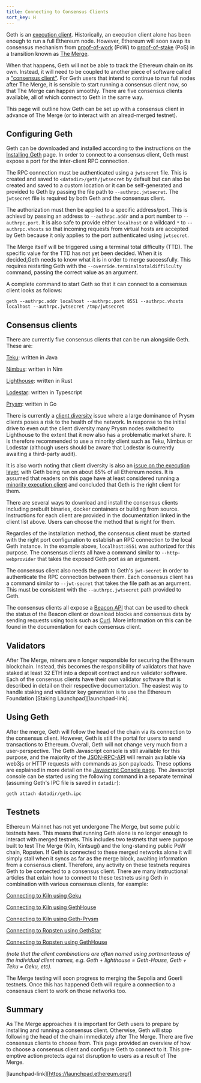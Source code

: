 ```yaml
---
title: Connecting to Consensus Clients
sort_key: H
---
```


Geth is an [execution client][ex-client-link]. Historically, an execution client alone has been enough to run a full Ethereum node.
However, Ethereum will soon swap its consensus mechanism from [proof-of-work][pow-link] (PoW) to 
[proof-of-stake][pos-link] (PoS) in a transition known as [The Merge](/docs/interface/merge). 

When that happens, Geth will not be able to track the Ethereum chain on its own. Instead, it will need to 
be coupled to another piece of software called a ["consensus client"][con-client-link]. For Geth users that 
intend to continue to run full nodes after The Merge, it is sensible to start running a consensus client now, 
so that The Merge can happen smoothly. There are five consensus clients available, all of which connect to Geth in the same way. 

This page will outline how Geth can be set up with a consensus client in advance of The Merge (or to interact with an alread-merged testnet).


## Configuring Geth

Geth can be downloaded and installed according to the instructions on the 
[Installing Geth](/docs/install-and-build/installing-geth) page. In order to connect to a consensus client,
Geth must expose a port for the inter-client RPC connection. 

The RPC connection must be authenticated using a `jwtsecret` file. This is created and saved 
to `<datadir>/geth/jwtsecret` by default but can also be created and saved to a custom location or it can be
self-generated and provided to Geth by passing the file path to `--authrpc.jwtsecret`. The `jwtsecret` file 
is required by both Geth and the consensus client.

The authorization must then be applied to a specific address/port. This is achievd by passing an address to
`--authrpc.addr` and a port number to `--authrpc.port`. It is also safe to provide either `localhost` or a wildcard
`*` to `--authrpc.vhosts` so that incoming requests from virtual hosts are accepted by Geth because it only 
applies to the port authenticated using `jwtsecret`. 

The Merge itself will be triggered using a terminal total difficulty (TTD). The specific value for the TTD has not yet
been decided. When it is decided,Geth needs to know what it is in order to merge successfully. This requires restarting
Geth with the `--override.terminaltotaldiffilculty` command, passing the correct value as an argument.

A complete command to start Geth so that it can connect to a consensus client looks as follows:

```shell
geth --authrpc.addr localhost --authrpc.port 8551 --authrpc.vhosts localhost --authrpc.jwtsecret /tmp/jwtsecret
```


## Consensus clients

There are currently five consensus clients that can be run alongside Geth. These are:

[Teku](https://pegasys.tech/teku): written in Java
 
[Nimbus](https://nimbus.team/): written in Nim
 
[Lighthouse](https://lighthouse-book.sigmaprime.io/): written in Rust
 
[Lodestar](https://lodestar.chainsafe.io/): written in Typescript
 
[Prysm](https://docs.prylabs.network/docs/getting-started/): written in Go

There is currently a [client diversity][client-div-link] issue where a large dominance of Prysm clients poses a risk 
to the health of the network. In response to the initial drive to even out the client diversity many Prysm nodes switched 
to Lighthouse to the extent that it now also has a problematic market share. It is therefore recommended to use a minority 
client such as Teku, Nimbus or Lodestar (although users should be aware that Lodestar is currently awaiting a third-party audit). 

It is also worth noting that client diversity is also an [issue on the execution layer](https://clientdiversity.org/), 
with Geth being run on about 85% of all Ethereum nodes. It is assumed that readers on this page have at 
least considered running a [minority execution client][execution-clients-link] and concluded that Geth is the right 
client for them.

There are several ways to download and install the consensus clients including prebuilt binaries, docker containers
or building from source. Instructions for each client are provided in the documentation linked in the client list above.
Users can choose the method that is right for them.

Regardles of the installation method, the consensus client must be started with the right port configuration to 
establish an RPC connection to the local Geth instance. In the example above, `localhost:8551` was authorized 
for this purpose. The consensus clients all have a command similar to `--http-webprovider` that 
takes the exposed Geth port as an argument.

The consensus client also needs the path to Geth's `jwt-secret` in order to authenticate the RPC connection between them.
Each consensus client has a command similar to `--jwt-secret` that takes the file path as an argument. This must
be consistent with the `--authrpc.jwtsecret` path provided to Geth.

The consensus clients all expose a [Beacon API][beacon-api-link] that can be used to check the status
of the Beacon client or download blocks and consensus data by sending requests using tools such as [Curl](https://curl.se).
More information on this can be found in the documentation for each consensus client.

## Validators

After The Merge, miners are n longer responsible for securing the Ethereum blockchain. Instead, this becomes the responsibility
of validators that have staked at least 32 ETH into a deposit contract and run validator software. Each of the consensus clients
have their own validator software that is described in detail on their respective documentation. The easiest way to handle 
staking and validator key generation is to use the Ethereum Foundation [Staking Launchpad][launchpad-link].

## Using Geth

After the merge, Geth will follow the head of the chain via its connection to the consensus client. However, Geth is still 
the portal for users to send transactions to Ethereum. Overall, Geth will not change very much from a user-perspective. 
The Geth Javascript console is still available for this purpose, and the majority of the [JSON-RPC-API](/docs/rpc/server) will 
remain available via web3js or HTTP requests with commands as json payloads. These options are explained in more detail on the 
[Javascript Console page](/docs/interface/javascript-console). The Javascript console can be started using the following command
in a separate terminal (assuming Geth's IPC file is saved in `datadir`):

```shell
geth attach datadir/geth.ipc
```


## Testnets

Ethereum Mainnet has not yet undergone The Merge, but some public testnets have. This means that running Geth alone is no longer
enough to interact with merged testnets. This includes two testnets that were purpose built to test The Merge (Kiln, Kintsugi) and 
the long-standing public PoW chain, Ropsten. If Geth is connected to these merged networks alone it will simply stall when it syncs as far
as the merge block, awaiting information from a consensus client. Therefore, any activity on these testnets requires Geth to be 
connected to a consensus client. There are many instructional articles that exlain how to connect to these testnets using Geth in
combination with various consensus clients, for example:

[Connecting to Kiln using Geku](https://github.com/chrishobcroft/TestingTheMerge/blob/main/geku.md)
 
[Connecting to Kiln using GethHouse](https://github.com/remyroy/ethstaker/blob/main/merge-devnet.md)
 
[Connecting to Kiln using Geth-Prysm](https://hackmd.io/@prysmaticlabs/B1Q2SluWq)
 
[Connecting to Ropsten using GethStar](https://mirror.xyz/jmcook.eth/1GcUHyHst4VxXsbr4Ee3DJbrFQjAmQLkqt-fIBEeX_M)
 
[Connecting to Ropsten using GethHouse](https://github.com/remyroy/ethstaker/blob/main/merge-ropsten.md)

*(note that the client combinations are often named using portmanteaus of the individual client names, e.g. Geth + lighthouse = Geth-House, 
Geth + Teku = Geku, etc).*

The Merge testing will soon progress to merging the Sepolia and Goerli testnets. Once this has happened Geth will require a connection
to a consensus client to work on those networks too.


## Summary

As The Merge approaches it is important for Geth users to prepare by installing and running a consensus client. Otherwise, Geth will stop
following the head of the chain immediately after The Merge. There are five consensus clients to choose from. This page provided an overview
of how to choose a consensus client and configure Geth to connect to it. This pre-emptive action protects against disruption to users as a 
result of The Merge.


[pow-link]:https://ethereum.org/en/developers/docs/consensus-mechanisms/pow
[pos-link]:https://ethereum.org/en/developers/docs/consensus-mechanisms/pos
[con-client-link]:https://ethereum.org/en/glossary/#consensus-client
[ex-client-link]:https://ethereum.org/en/glossary/#execution-client
[beacon-api-link]:https://ethereum.github.io/beacon-APIs
[engine-api-link]: https://github.com/ethereum/execution-apis/blob/main/src/engine/specification.md
[client-div-link]:https://ethereum.org/en/developers/docs/nodes-and-clients/client-diversity
[execution-clients-link]: https://ethereum.org/en/developers/docs/nodes-and-clients/client-diversity/#execution-clients
[launchpad-link][https://launchpad.ethereum.org/]
